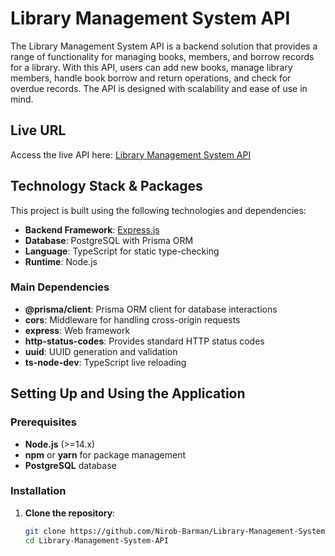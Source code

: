 # Library Management System API

The Library Management System API is a backend solution that provides a range of functionality for managing books, members, and borrow records for a library. With this API, users can add new books, manage library members, handle book borrow and return operations, and check for overdue records. The API is designed with scalability and ease of use in mind.

## Live URL
Access the live API here: [Library Management System API](https://library-management-system-api-six.vercel.app/)

## Technology Stack & Packages

This project is built using the following technologies and dependencies:

- **Backend Framework**: [Express.js](https://expressjs.com/)
- **Database**: PostgreSQL with Prisma ORM
- **Language**: TypeScript for static type-checking
- **Runtime**: Node.js

### Main Dependencies
- **@prisma/client**: Prisma ORM client for database interactions
- **cors**: Middleware for handling cross-origin requests
- **express**: Web framework
- **http-status-codes**: Provides standard HTTP status codes
- **uuid**: UUID generation and validation
- **ts-node-dev**: TypeScript live reloading

## Setting Up and Using the Application

### Prerequisites
- **Node.js** (>=14.x)
- **npm** or **yarn** for package management
- **PostgreSQL** database

### Installation

1. **Clone the repository**:
   ```bash
   git clone https://github.com/Nirob-Barman/Library-Management-System-API.git
   cd Library-Management-System-API
